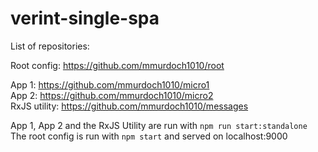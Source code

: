 # verint-single-spa

List of repositories:

Root config: https://github.com/mmurdoch1010/root

App 1: https://github.com/mmurdoch1010/micro1 \
App 2: https://github.com/mmurdoch1010/micro2 \
RxJS utility: https://github.com/mmurdoch1010/messages

App 1, App 2 and the RxJS Utility are run with 
```npm run start:standalone``` 
The root config is run with ```npm start``` and served on localhost:9000
